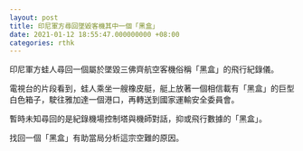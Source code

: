 ```yaml
---
layout: post
title: 印尼軍方尋回墜毀客機其中一個「黑盒」
date: 2021-01-12 18:55:47.000000000 +08:00
categories: rthk
---
```


印尼軍方蛙人尋回一個屬於墜毀三佛齊航空客機俗稱「黑盒」的飛行紀錄儀。

電視台的片段看到，蛙人乘坐一艘橡皮艇，艇上放著一個相信載有「黑盒」的巨型白色箱子，駛往雅加達一個港口，再轉送到國家運輸安全委員會。

暫時未知尋回的是紀錄機場控制塔與機師對話，抑或飛行數據的「黑盒」。

找回一個「黑盒」有助當局分析這宗空難的原因。
